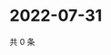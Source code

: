 # 2022-07-31

共 0 条

<!-- BEGIN WEIBO -->
<!-- 最后更新时间 Sun Jul 31 2022 03:00:48 GMT+0800 (China Standard Time) -->

<!-- END WEIBO -->
